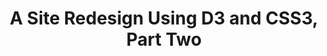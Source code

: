 ---
layout: post
title: A Site Redesign Using D3 and CSS3, Part Two
description: Profiling and testing out the work done in part one.
---